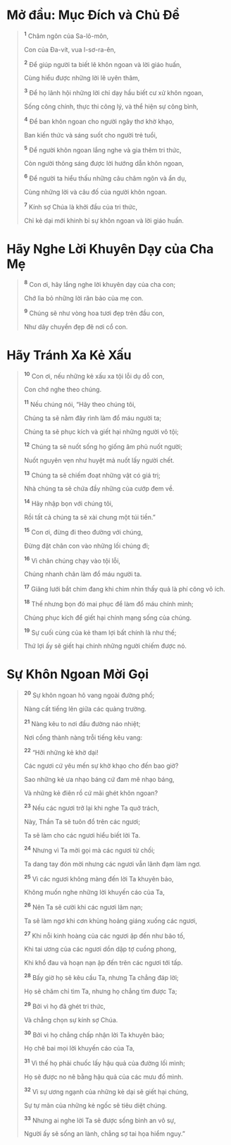 # Mở đầu: Mục Ðích và Chủ Ðề

> <sup><b>1</b></sup> Châm ngôn của Sa-lô-môn,
> 
> Con của Ða-vít, vua I-sơ-ra-ên,
> 
> <sup><b>2</b></sup> Ðể giúp người ta biết lẽ khôn ngoan và lời giáo huấn,
> 
> Cùng hiểu được những lời lẽ uyên thâm,
> 
> <sup><b>3</b></sup> Ðể họ lãnh hội những lời chỉ dạy hầu biết cư xử khôn ngoan,
> 
> Sống công chính, thực thi công lý, và thể hiện sự công bình,
> 
> <sup><b>4</b></sup> Ðể ban khôn ngoan cho người ngây thơ khờ khạo,
> 
> Ban kiến thức và sáng suốt cho người trẻ tuổi,
> 
> <sup><b>5</b></sup> Ðể người khôn ngoan lắng nghe và gia thêm tri thức,
> 
> Còn người thông sáng được lời hướng dẫn khôn ngoan,
> 
> <sup><b>6</b></sup> Ðể người ta hiểu thấu những câu châm ngôn và ẩn dụ,
> 
> Cùng những lời và câu đố của người khôn ngoan.
>
> <sup><b>7</b></sup> Kính sợ Chúa là khởi đầu của tri thức,
> 
> Chỉ kẻ dại mới khinh bỉ sự khôn ngoan và lời giáo huấn.

# Hãy Nghe Lời Khuyên Dạy của Cha Mẹ

> <sup><b>8</b></sup> Con ơi, hãy lắng nghe lời khuyên dạy của cha con;
> 
> Chớ lìa bỏ những lời răn bảo của mẹ con.
> 
> <sup><b>9</b></sup> Chúng sẽ như vòng hoa tươi đẹp trên đầu con,
> 
> Như dây chuyền đẹp đẽ nơi cổ con.

# Hãy Tránh Xa Kẻ Xấu

> <sup><b>10</b></sup> Con ơi, nếu những kẻ xấu xa tội lỗi dụ dỗ con,
> 
> Con chớ nghe theo chúng.
> 
> <sup><b>11</b></sup> Nếu chúng nói, “Hãy theo chúng tôi,
> 
> Chúng ta sẽ nằm đây rình làm đổ máu người ta;
> 
> Chúng ta sẽ phục kích và giết hại những người vô tội;
> 
> <sup><b>12</b></sup> Chúng ta sẽ nuốt sống họ giống âm phủ nuốt người;
> 
> Nuốt nguyên vẹn như huyệt mả nuốt lấy người chết.
> 
> <sup><b>13</b></sup> Chúng ta sẽ chiếm đoạt những vật có giá trị;
> 
> Nhà chúng ta sẽ chứa đầy những của cướp đem về.
> 
> <sup><b>14</b></sup> Hãy nhập bọn với chúng tôi,
> 
> Rồi tất cả chúng ta sẽ xài chung một túi tiền.”
>
> <sup><b>15</b></sup> Con ơi, đừng đi theo đường với chúng,
> 
> Ðừng đặt chân con vào những lối chúng đi;
> 
> <sup><b>16</b></sup> Vì chân chúng chạy vào tội lỗi,
> 
> Chúng nhanh chân làm đổ máu người ta.
> 
> <sup><b>17</b></sup> Giăng lưới bắt chim đang khi chim nhìn thấy quả là phí công vô ích.
> 
> <sup><b>18</b></sup> Thế nhưng bọn đó mai phục để làm đổ máu chính mình;
> 
> Chúng phục kích để giết hại chính mạng sống của chúng.
> 
> <sup><b>19</b></sup> Sự cuối cùng của kẻ tham lợi bất chính là như thế;
> 
> Thứ lợi ấy sẽ giết hại chính những người chiếm được nó.

# Sự Khôn Ngoan Mời Gọi

> <sup><b>20</b></sup> Sự khôn ngoan hô vang ngoài đường phố;
> 
> Nàng cất tiếng lên giữa các quảng trường.
> 
> <sup><b>21</b></sup> Nàng kêu to nơi đầu đường náo nhiệt;
> 
> Nơi cổng thành nàng trỗi tiếng kêu vang:
> 
> <sup><b>22</b></sup> “Hỡi những kẻ khờ dại!
> 
> Các ngươi cứ yêu mến sự khờ khạo cho đến bao giờ?
> 
> Sao những kẻ ưa nhạo báng cứ đam mê nhạo báng,
> 
> Và những kẻ điên rồ cứ mãi ghét khôn ngoan?
> 
> <sup><b>23</b></sup> Nếu các ngươi trở lại khi nghe Ta quở trách,
> 
> Này, Thần Ta sẽ tuôn đổ trên các ngươi;
> 
> Ta sẽ làm cho các ngươi hiểu biết lời Ta.
> 
> <sup><b>24</b></sup> Nhưng vì Ta mời gọi mà các ngươi từ chối;
> 
> Ta dang tay đón mời nhưng các ngươi vẫn lãnh đạm làm ngơ.
> 
> <sup><b>25</b></sup> Vì các ngươi không màng đến lời Ta khuyên bảo,
> 
> Không muốn nghe những lời khuyến cáo của Ta,
> 
> <sup><b>26</b></sup> Nên Ta sẽ cười khi các ngươi lâm nạn;
> 
> Ta sẽ làm ngơ khi cơn khủng hoảng giáng xuống các ngươi,
> 
> <sup><b>27</b></sup> Khi nỗi kinh hoàng của các ngươi ập đến như bão tố,
> 
> Khi tai ương của các ngươi dồn dập tợ cuồng phong,
> 
> Khi khổ đau và hoạn nạn ập đến trên các ngươi tới tấp.
> 
> <sup><b>28</b></sup> Bấy giờ họ sẽ kêu cầu Ta, nhưng Ta chẳng đáp lời;
> 
> Họ sẽ chăm chỉ tìm Ta, nhưng họ chẳng tìm được Ta;
> 
> <sup><b>29</b></sup> Bởi vì họ đã ghét tri thức,
> 
> Và chẳng chọn sự kính sợ Chúa.
> 
> <sup><b>30</b></sup> Bởi vì họ chẳng chấp nhận lời Ta khuyên bảo;
> 
> Họ chê bai mọi lời khuyến cáo của Ta,
> 
> <sup><b>31</b></sup> Vì thế họ phải chuốc lấy hậu quả của đường lối mình;
> 
> Họ sẽ được no nê bằng hậu quả của các mưu đồ mình.
> 
> <sup><b>32</b></sup> Vì sự ương ngạnh của những kẻ dại sẽ giết hại chúng,
> 
> Sự tự mãn của những kẻ ngốc sẽ tiêu diệt chúng.
> 
> <sup><b>33</b></sup> Nhưng ai nghe lời Ta sẽ được sống bình an vô sự,
> 
> Người ấy sẽ sống an lành, chẳng sợ tai họa hiểm nguy.”